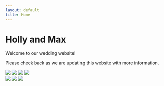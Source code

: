```yaml
---
layout: default
title: Home
---
```

<h1 class="display-1">Holly and Max</h1>

Welcome to our wedding website!

Please check back as we are updating this website with more information.

<div class="row">
  <div class="col">
    <img src="{{ '/assets/images/hm01.jpg' | relative_url }}" class="img-fluid rounded mb-4">
    <img src="{{ '/assets/images/hm02.jpg' | relative_url }}" class="img-fluid rounded mb-4">
    <img src="{{ '/assets/images/hm03.gif' | relative_url }}" class="img-fluid rounded mb-4">
    <img src="{{ '/assets/images/hm04.jpg' | relative_url }}" class="img-fluid rounded mb-4">
  </div>
  <div class="col">
    <img src="{{ '/assets/images/hm07.jpg' | relative_url }}" class="img-fluid rounded mb-4">
    <img src="{{ '/assets/images/hm05.jpg' | relative_url }}" class="img-fluid rounded mb-4">
    <img src="{{ '/assets/images/hm06.jpg' | relative_url }}" class="img-fluid rounded mb-4">
  </div>
</div>
